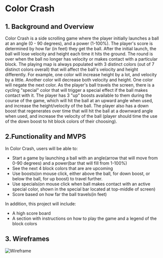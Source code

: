 # Color Crash

## 1. Background and Overview

Color Crash is a side scrolling game where the player initially launches a ball at an angle (0 - 90 degrees), and a power (1-100%). The player's score is determined by how far (in feet) they get the ball. After the initial launch, the ball will lose velocity and height each time it hits the ground. The round is over when the ball no longer has velocity or makes contact with a particular block. The playing map is always populated with 3 distinct colors (out of 7 distinct colors overall) that will affect the ball's velocity and height differently. For example, one color will increase height by a lot, and velocity by a little. Another color will decrease both velocity and height. One color will negate the next color. As the player's ball travels the screen, there is a cycling "special" color that will trigger a special effect if the ball makes contact with it. The player has 3 "up" boosts available to them during the course of the game, which will hit the ball at an upward angle when used, and increase the height/velocity of the ball. The player also has a down boost that regenerates over time that will hit the ball at a downward angle when used, and increase the velocity of the ball (player should time the use of the down boost to hit block colors of their choosing).

## 2.Functionality and MVPS

In Color Crash, users will be able to:

* Start a game by launching a ball with an angle(arrow that will move from 0-90 degrees) and a power(bar that will fill from 1-100%)
* See the next 4 block colors that are are upcoming
* Use boosts(on mouse click, either above the ball, for down boost, or below the ball, for up boost) to travel further.
* Use specials(on mouse click when ball makes contact with an active special color, shown in the special bar located at top-middle of screen)
* Score based on how far the ball travels(in feet)


In addition, this project will include:

* A high score board
* A section with instructions on how to play the game and a legend of the block colors


## 3. Wireframes

![Wireframe](https://tellurian.s3.amazonaws.com/Crash-Wireframe.png)
